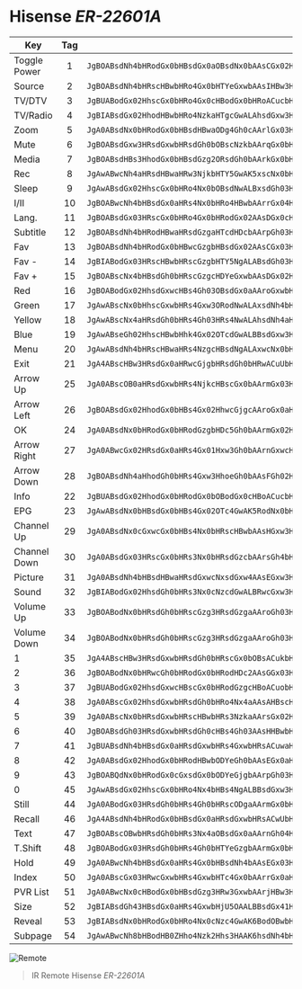 # Hisense *ER-22601A*

| Key          | Tag | Code                                                                                                                           |
| ------------ |:---:| ------------------------------------------------------------------------------------------------------------------------------ |
| Toggle Power | 1   | `JgBOABsdNh4bHRodGx0bHBsdGx0aOBsdNx0bAAsCGx02HhodGx0bHBsdGx0bHBs4Gx02HhsACwEbHTcdGxwbHRsdGh0bHRscGzgbHTYeGwANBQAAAAAAAAAAAAA=` |
| Source       | 2   | `JgBOABsdNh4bHRscHBwbHRo4Gx0bHTYeGxwbAAsIHBw3HRwcGh0bHRscHDcbHRscNx0bHRsACwgbHTYeGxwcHBwcGh0bOBsdGxw4HBsdGgANBQAAAAAAAAAAAAA=` |
| TV/DTV       | 3   | `JgBUABodGx02HhscGx0bHRo4Gx0cHBodGx0bHRoACucbHBwcNx0bHRscGx0bOBscGx0bHRscGx0bAArmGx0cHDYeGh0bHRsdGjgbHRsdGh0bHRscGwANBQAAAAA=` |
| TV/Radio     | 4   | `JgBIABsdGx02HhodHBwbHRo4NzkaHTgcGwALAhsdGxw3HRsdGx0aHRs4NjkbHTYeGwALAhodGx02HhsdGh0bHRs3NzkbHDceGgANBQ==`                     |
| Zoom         | 5   | `JgA0ABsdNx0bHRodGx0bHBsdHBwaODg4Gh0cAArlGx03HRsdGxwbHRscGx0bHRo4NzkbHBsADQUAAAAA`                                             |
| Mute         | 6   | `JgBOABsdGxw3HRsdGxwbHRsdGh0bOBscNzkbAArqGx0bHDcdGx0bHRodGx0bHBs4Gx02ORsACuobHRsdNh4bHBsdGx0aHRsdGzgaHTc4GwANBQAAAAAAAAAAAAA=` |
| Media        | 7   | `JgBOABsdHBs3HhodGx0bHBsdGzg2ORsdGh0bAArkGx0bHDgdGh0bHRodGx0cNzY5Gx0bHBsACuQbHRsdNx0aHRsdGxwcHBs4NjkbHRodHAANBQAAAAAAAAAAAAA=` |
| Rec          | 8   | `JgAwABwcNh4aHRsdHBwaHRw3NjkbHTY5GwAK5xscNx0bHRsdGxwbHRs4NjkbHTY5GwANBQAAAAAAAAAA`                                             |
| Sleep        | 9   | `JgAwABsdGx02HhscGx0bHRo4Nx0bOBsdNwALBxsdGh03HRsdHBwaHRs4Nh4cNxscNwANBQAAAAAAAAAA`                                             |
| I/II         | 10  | `JgBOABwcNh4bHBsdGx0aHRs4Nx0bHRo4HBwbAArrGx04HBsdGxwbHRsdGjg3HhodGzgbHRoACuwaHjcdGh0bHRwcGh0bODcdGx0aOBsdGwANBQAAAAAAAAAAAAA=` |
| Lang.        | 11  | `JgBOABsdGx03HRscGx0bHRo4Gx0bHRodGx02AAsDGx0cHDYeGh0bHRsdGjgbHRwcGh0bHTYACwMbHBsdNx0bHRscGx0bOBscGx0cHBodNwANBQAAAAAAAAAAAAA=` |
| Subtitle     | 12  | `JgBOABsdNh4bHRodHBwaHRsdGzgaHTcdHDcbAArpGh03HRwcGxwbHRsdGh0bOBwcNh4bOBoACukbHTcdGx0bHBwcHBwaHRs4Gx02Hhs3HAANBQAAAAAAAAAAAAA=` |
| Fav          | 13  | `JgBOABsdNh4bHRodGx0bHBwcGzgbHBsdGx02AAsCGx03HRsdGh0cHBodGx0bOBodHBwbHTYACwIbHTYeGx0aHRsdGxwbHRw3GxwbHRscNwANBQAAAAAAAAAAAAA=` |
| Fav -        | 14  | `JgBIABodGx03HRscHBwbHRscGzgbHTY5NgALABsdGh03HRwcGh4bHBsdGzgbHDc5NgALABscHBw2HhsdGh0bHRscHDcbHTY5NwANBQ==`                     |
| Fav +        | 15  | `JgBOABscNx4bHBsdGh0bHRscGzgcHDYeGxwbAAsDGx02HhodGx0bHBwcGx0aOBwcNh4cHBsACwMbHDcdGx0bHRodGx0aHRs4Gx02HhscGwANBQAAAAAAAAAAAAA=` |
| Red          | 16  | `JgBOABodGx02HhsdGxwcHBs4Gh03OBsdGx0aAAroGxwbHTcdGx0aHRsdGzgaHTc5Gh0bHRsACuYbHRwcNh8ZHRsdGx0aOBsdNzgbHRscGwANBQAAAAAAAAAAAAA=` |
| Green        | 17  | `JgAwABscNx0bHhscGxwbHRs4Gxw3ORodNwALAxsdNh4bHBsdGx0aHRs4Gx02ORwcNgANBQAAAAAAAAAA`                                             |
| Yellow       | 18  | `JgAwABscNx4aHRsdGh0bHRs4Gh03HRs4NwALAhsdNh4aHRsdHBwaHRs4HBw2Hho4OAANBQAAAAAAAAAA`                                             |
| Blue         | 19  | `JgAwABseGh02HhscHBwbHhk4Gx02OTcdGwALBBsdGxw3HhoeGh0aHRs4HBw4NzYeGwANBQAAAAAAAAAA`                                             |
| Menu         | 20  | `JgAwABsdNh4bHRscHBwaHRs4NzgcHBsdNgALAxwcNx0bHRscHBwbHRo4NzkaHRsdNgANBQAAAAAAAAAA`                                             |
| Exit         | 21  | `JgA4ABscHBw3HRsdGx0aHRwcGjgbHRsdGh0bHRwACuUbHRwcNx0bHBsdGx0aHRs4HRsaHRsdGx0aAA0F`                                             |
| Arrow Up     | 25  | `JgA0ABscOB0aHRsdGxwbHRs4NjkcHBscGx0bAArmGx03HRsdGh0bHRsdGjg4OBodGx0bHBwADQUAAAAA`                                             |
| Arrow Left   | 26  | `JgBOABsdGx02HhodGx0bHBs4Gx02HhwcGjgcAAroGx0aHTgcGx0bHRscGzgbHTYeGx0aOBsACukbHRodNx0bHRsdGh0bOBsdNh4aHhs3GwANBQAAAAAAAAAAAAA=` |
| OK           | 24  | `JgA0ABsdNx0bHRodGx0bHRodGzgbHDc5Gh0bAArmGx02HhwcGh0bHRscGx0bOBodODgbHBsADQUAAAAA`                                             |
| Arrow Right  | 27  | `JgA0ABwcGx02HRsdGx0aHRs4Gx01Hxw3Gh0bAArnGxwcHDcdGx0bHBsdGzgbHDkcGjgcHBwADQUAAAAA`                                             |
| Arrow Down   | 28  | `JgBOABsdNh4aHhodGh0bHRs4Gxw3HhoeGh0bAAsFGh02HhseGR0bHRsdGjgaHjcdGx0aHRsACwQbHTYeGx0aHRsdGxwbOBwcNx0bHRoeGgANBQAAAAAAAAAAAAA=` |
| Info         | 22  | `JgBUABsdGx02HhodGx0bHRodGx0bOBodGx0cHBoACucbHRscNx0bHRsdGh0bHRscGzgbHRscGx0bAArmGx0bHTcdGxwbHRsdGh0bHRs4Gh0bHRsdGgANBQAAAAA=` |
| EPG          | 23  | `JgAwABsdNx0bHBsdGx0bHBs4Gx02OTc4GwAK5RodNx0bHRscGx0bHRo4Gx03ODc4GwANBQAAAAAAAAAA`                                             |
| Channel Up   | 29  | `JgA0ABsdNx0cGxwcGx0bHBs4Nx0bHRscHBwbAAsHGxw3HRsdGx0bHBsdGzg2HhscGx0bHRoADQUAAAAA`                                             |
| Channel Down | 30  | `JgA0ABsdGx03HRscGx0bHRs3Nx0bHRsdGzcbAArsGh4bHDYeHBwaHRsdGzg2HhodGx0bOBoADQUAAAAA`                                             |
| Picture      | 31  | `JgA0ABsdNh4bHBsdHBwaHRsdGxwcNxsdGxw4AAsEGxw3HhodHBwbHBsdGx0aHRs4Gx0bHTYADQUAAAAA`                                             |
| Sound        | 32  | `JgBIABodGx02HhsdGh0bHRs3Nx0cNzcdGwALBRwcGxw3HRwcGxwbHRw3Nh4bODYeGgALBBwdGx03HRodGx0cHBo4OBwbODcdGwANBQ==`                     |
| Volume Up    | 33  | `JgBOABodNx0bHRsdGh0bHRscGzg3HRsdGzgaAAroGh03HRsdGx0aHRsdGx0aODcdHBwcNxsACucbHDcdGx0bHRscGx0bHBs5Nh0bHRw3GgANBQAAAAAAAAAAAAA=` |
| Volume Down  | 34  | `JgBOABodNx0bHRsdGh0bHRscGzg3HRsdGzgaAAroGh03HRsdGx0aHRsdGx0aODcdHBwcNxsACucbHDcdGx0bHRscGx0bHBs5Nh0bHRw3GgANBQAAAAAAAAAAAAA=` |
| 1            | 35  | `JgA4ABscHBw3HRsdGxwbHRsdGh0bHRscGx0bOBsACukbHRodNx0cHBsdGh0bHRscGx0bHRodHDcbAA0F`                                             |
| 2            | 36  | `JgBOABodNx0bHRwcGh0bHRodGx0bHRodHDc2AAsGGx03HRodGx0cHBscGx0bHBsdGx0aODcACwUcHDYeGh0bHRscGx0bHRodGx0bHBs4NwANBQAAAAAAAAAAAAA=` |
| 3            | 37  | `JgBUABodGx02HhsdGxwcHBscGx0bHRodGzgcHBoACuobHRodNx0bHRsdGh0bHRodGx0bHRo4Gx0bAArpGx0bHTcdGh0cHBscGx0bHRodGx0bOBodGwANBQAAAAA=` |
| 4            | 38  | `JgA0ABscGx02HhsdGxwbHRsdGh0bHRo4Nx4aAAsAHBscHDcdHBwbHBsdGx0aHRsdGzg2HhoADQUAAAAA`                                             |
| 5            | 39  | `JgA0ABscNx0bHRsdGxwbHRscHBwbHRs3NzkaAArsGx02HhscHBwcHBodHBwbHRodGzg3OBsADQUAAAAA`                                             |
| 6            | 40  | `JgBOABsdGh03HRsdGxwbHRsdGh0cHBs4Gh03AAsHHBwbHDceGh0bHRscHBwbHRodHDcbHTYACwgaHRsdNh4bHRodGx0bHBwcGx0aOBsdNgANBQAAAAAAAAAAAAA=` |
| 7            | 41  | `JgBUABsdNh4bHBsdGx0aHRsdGxwbHRs4GxwbHRsACuwaHTcdGx0bHBsdGx0aHRsdGx0aOBsdGxwcAArrGxw3HRsdGx0aHRsdGx0aHRsdGzgaHRsdGwANBQAAAAA=` |
| 8            | 42  | `JgA0ABsdGx02HhodGx0bHRodHBwbODYeGh0bAAsEGx0aHTcdGx0bHRodGx0cGxs4Nx0bHRsADQUAAAAA`                                             |
| 9            | 43  | `JgBOABQdNx0bHRodGx0cGxsdGx0bODYeGjgbAArpGh03HRsdGxwbHRsdGxwbHRs4Nh4aORsACugaHTcdGx0bHRscGx0bHBsdGzg2Hhs3GwANBQAAAAAAAAAAAAA=` |
| 0            | 45  | `JgAwABsdGx02HhscGx0bHRo4Nx4bHBs4NgALBBsdGxw3HRsdHBwaHRw3Nh4bHRs3NwANBQAAAAAAAAAA`                                             |
| Still        | 44  | `JgA0ABodGx03HRsdGh0bHRs4Gh0bHRscODgaAArmGx0bHTYeGxwbHRwcGzcbHRsdGxw3ORoADQUAAAAA`                                             |
| Recall       | 46  | `JgA4ABsdNh4bHRodGx0bHBsdGx0aHRsdGxwbHRsACwUbHDcdGx0bHRodGx0cGxsdGx0bHBwcGx0aAA0F`                                             |
| Text         | 47  | `JgBOABscOBwbHRsdGh0bHRs3Nx4aOBsdGx0aAArnGh04HBsdGxwbHRwcGjg3HRs4Gx0bHBsACuYbHTYeGh0bHRscGx0cNzcdHDcbHBsdGwANBQAAAAAAAAAAAAA=` |
| T.Shift      | 48  | `JgBOABodGx03HRsdGh0bHRs4Gh0bHTYeGzgbAArmGx0bHDcdGx0bHRodGzgbHRodNx0bOBsACuYbHRscNx4aHRsdGxwbOBsdGxw3HRs4GwANBQAAAAAAAAAAAAA=` |
| Hold         | 49  | `JgA0ABwcNh4bHBsdGx0aHRs4Gx0bHBsdNh4bAAsEGx03HRsdGxwbHRsdGjgbHRsdGxw3HRsADQUAAAAA`                                             |
| Index        | 50  | `JgA0ABscGx03HRwcGxwbHRs4GxwbHTc4Gx0bAArrGx0aHTgcGx0bHBsdGzgaHRsdNzgbHRsADQUAAAAA`                                             |
| PVR List     | 51  | `JgA0ABwcNx0cHBodGx0bHBsdGzg3HRw3GxwbAArjHBw3HRsdGh0bHRsdGh0bODYeHDcaHRsADQUAAAAA`                                             |
| Size         | 52  | `JgBIABsdGh43HBsdGx0aHRs4GxwbHjU5OAALBBsdGx41HxkdGx0bHRs3Gx0bHTY5NgALBhsdGh03HhscGx0aHRo5Gx0bHTc4NwANBQ==`                     |
| Reveal       | 53  | `JgBIABsdNx0bHRodGx0bHRo4Nx0cNzc4GwAK6BodOBwbHRwcGh0cHBs4Nh4aODg4GgAK6BscNx4aHRsdGxwbHRs4Nh4bODY5HAANBQ==`                     |
| Subpage      | 54  | `JgAwABwcNh8bHBodHB0ZHho4Nzk2Hhs3HAAK6hsdNh4bHRodGx0aHRs4Nzg3HRs4GwANBQAAAAAAAAAA`                                             |

![Remote](https://github.com/ptorrezao/homeassistant/blob/master/docs/Hisense%20IR%20Remote/IMG_20180201_232620.jpg?raw=true "Remote")

> IR Remote
> Hisense *ER-22601A*